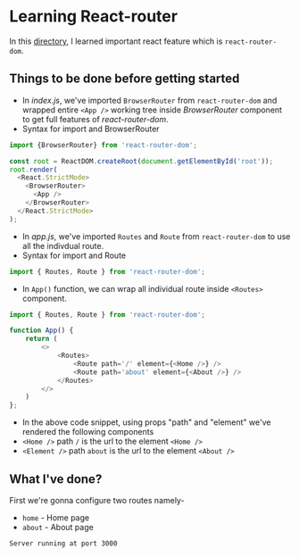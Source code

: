 # Learning React-router
In this [directory](https://github.com/harshrajhrj/react-grasp/tree/react-router), I learned important react feature which is `react-router-dom`.
## Things to be done before getting started
* In *index.js*, we've imported `BrowserRouter` from `react-router-dom` and wrapped entire `<App />` working tree inside *BrowserRouter* component to get full features of *react-router-dom*.
* Syntax for import and BrowserRouter
```javascript
import {BrowserRouter} from 'react-router-dom';

const root = ReactDOM.createRoot(document.getElementById('root'));
root.render(
  <React.StrictMode>
    <BrowserRouter>
      <App />
    </BrowserRouter>
  </React.StrictMode>
);
```
* In *app.js*, we've imported `Routes` and `Route` from `react-router-dom` to use all the indivdual route.
* Syntax for import and Route
```javascript
import { Routes, Route } from 'react-router-dom';
```
* In `App()` function, we can wrap all individual route inside `<Routes>` component.
```javascript
import { Routes, Route } from 'react-router-dom';

function App() {
    return (
        <>
            <Routes>
                <Route path='/' element={<Home />} />
                <Route path='about' element={<About />} />
            </Routes>
        </>
    )
};
```
* In the above code snippet, using props "path" and "element" we've rendered the following components
 * `<Home />` path `/` is the url to the element `<Home />`
 * `<Element />` path `about` is the url to the element `<About />`
## What I've done?
First we're gonna configure two routes namely-
+ `home` - Home page
+ `about` - About page

`Server running at port 3000`
